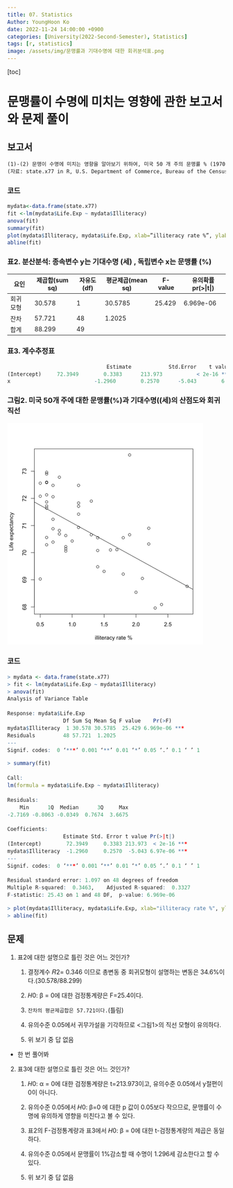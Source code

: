 ```yaml
---
title: 07. Statistics
Author: YoungHoon Ko
date: 2022-11-24 14:00:00 +0900
categories: [University(2022-Second-Semester), Statistics]
tags: [r, statistics]
image: /assets/img/문맹률과 기대수명에 대한 회귀분석표.png
---
```


[toc]



# 문맹률이 수명에 미치는 영향에 관한 보고서와 문제 풀이

## 보고서

```markdown
(1)-(2) 문맹이 수명에 미치는 영향을 알아보기 위하여, 미국 50 개 주의 문맹률 % (1970년)과 기대수명 (세)(1969–71년)을 조사하 였다.
(자료: state.x77 in R, U.S. Department of Commerce, Bureau of the Census (1977)) 단순회귀분석을 실시하여 아래의 표2과 표3를 얻었다.
```

### 코드

```R
mydata<-data.frame(state.x77)
fit <-lm(mydata$Life.Exp ~ mydata$Illiteracy)
anova(fit)
summary(fit)
plot(mydata$Illiteracy, mydata$Life.Exp, xlab=”illiteracy rate %”, ylab=”Life expectancy”)
abline(fit)
```



### 표2. 분산분석: 종속변수 y는 기대수명 (세) , 독립변수 x는 문맹률 (%)

| 요인      | 제곱합(sum sq) | 자유도(df) | 평균제곱(mean sq) | F-value | 유의확률 pr(>\|t\|) |
| --------- | -------------- | ---------- | ----------------- | ------- | ------------------- |
| 회귀 모형 | 30.578         | 1          | 30.5785           | 25.429  | 6.969e-06           |
| 잔차      | 57.721         | 48         | 1.2025            |         |                     |
| 합계      | 88.299         | 49         |                   |         |                     |



### 표3. 계수추정표

```R
								Estimate 			Std.Error    t value				Pr(>|t|)
(Intercept)     72.3949        0.3383      213.973			 < 2e-16 ***
x 							-1.2960        0.2570      -5.043        6.97e-06 ***   
```





### 그림2. 미국 50개 주에 대한 문맹률(%)과 기대수명((세)의 산점도와 회귀직선

<img src="/assets/img/문맹률과 기대수명에 대한 회귀분석표.png" alt="이미지" style="zoom:50%;" />





### 코드

```R
> mydata <- data.frame(state.x77)
> fit <- lm(mydata$Life.Exp ~ mydata$Illiteracy)
> anova(fit)
Analysis of Variance Table

Response: mydata$Life.Exp
                  Df Sum Sq Mean Sq F value    Pr(>F)    
mydata$Illiteracy  1 30.578 30.5785  25.429 6.969e-06 ***
Residuals         48 57.721  1.2025                      
---
Signif. codes:  0 ‘***’ 0.001 ‘**’ 0.01 ‘*’ 0.05 ‘.’ 0.1 ‘ ’ 1
```

```R
> summary(fit)

Call:
lm(formula = mydata$Life.Exp ~ mydata$Illiteracy)

Residuals:
    Min      1Q  Median      3Q     Max 
-2.7169 -0.8063 -0.0349  0.7674  3.6675 

Coefficients:
                  Estimate Std. Error t value Pr(>|t|)    
(Intercept)        72.3949     0.3383 213.973  < 2e-16 ***
mydata$Illiteracy  -1.2960     0.2570  -5.043 6.97e-06 ***
---
Signif. codes:  0 ‘***’ 0.001 ‘**’ 0.01 ‘*’ 0.05 ‘.’ 0.1 ‘ ’ 1

Residual standard error: 1.097 on 48 degrees of freedom
Multiple R-squared:  0.3463,	Adjusted R-squared:  0.3327 
F-statistic: 25.43 on 1 and 48 DF,  p-value: 6.969e-06
```

```R
> plot(mydata$Illiteracy, mydata$Life.Exp, xlab="illiteracy rate %", ylab="Life expectancy")
> abline(fit)
```





## 문제

1. 표2에 대한 설명으로 틀린 것은 어느 것인가?

   1. 결정계수 𝑅2= 0.346 이므로 총변동 중 회귀모형이 설명하는 변동은 34.6%이다.(30.578/88.299)

   2.  𝐻0: β = 0에 대한 검정통계량은 F=25.4이다.

   3.  `잔차의 평균제곱합은 57.721이다.`(틀림)

   4. 유의수준 0.05에서 귀무가설을 기각하므로 <그림1>의 직선 모형이 유의하다.
   5.  위 보기 중 답 없음



- 한 번 풀어봐

2. 표3에 대한 설명으로 틀린 것은 어느 것인가?

   1. 𝐻0: α = 0에 대한 검정통계량은 t=213.973이고, 유의수준 0.05에서 y절편이 0이 아니다.

   2. 유의수준 0.05에서 𝐻0: β=0 에 대한 p 값이 0.05보다 작으므로, 문맹률이 수명에 유의하게 영향을 미친다고 볼 수 있다.

   3. 표2의 F-검정통계량과 표3에서 𝐻0: β = 0에 대한 t-검정통계량의 제곱은 동일하다. 

   4. 유의수준 0.05에서 문맹률이 1%감소할 때 수명이 1.296세 감소한다고 할 수 있다. 

   5. 위 보기 중 답 없음

   
